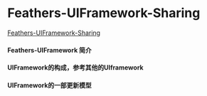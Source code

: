 Feathers-UIFramework-Sharing
============================

[Feathers-UIFramework-Sharing](http://feathersui.com/)

#### Feathers-UIFramework 简介
#### UIFramework的构成，参考其他的UIframework
#### UIFramework的一部更新模型


